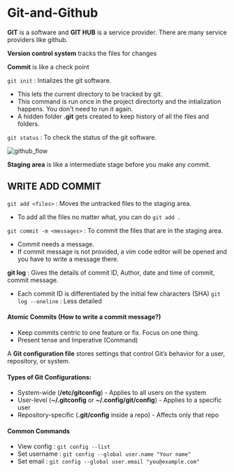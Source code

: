 # Git-and-Github

**GIT** is a software and **GIT HUB** is a service provider. There are many service providers like github. 

**Version control system** tracks the files for changes

**Commit** is like a check point

`git init` : Intializes the git software.
   - This lets the current directory to be tracked by git.
   - This command is run once in the project directorty and the intialization happens. You don't need to run it again.
   - A hidden folder **.git** gets created to keep history of all the files and folders.
 
   
`git status` : To check the status of the git software.


![github_flow](https://github.com/user-attachments/assets/ec6556c6-39b6-4b1f-8ea1-6b24bacca25e)

**Staging area** is like a intermediate stage before you make any commit. 

## WRITE ADD COMMIT

`git add <files>` : Moves the untracked files to the staging area. 
- To add all the files no matter what, you can do `git add .` 
 
`git commit -m <messages>` : To commit the files that are in the staging area.
- Commit needs a message.
- If commit message is not provided, a vim code editor will be opened and you have to write a message there.

**git log** : Gives the details of commit ID, Author, date and time of commit, commit message. 
- Each commit ID is differentiated by the initial few characters (SHA)
 `git log --oneline` : Less detailed

#### Atomic Commits (How to write a commit message?)
- Keep commits centric to one feature or fix. Focus on one thing.
- Present tense and Imperative (Command)

A **Git configuration file** stores settings that control Git’s behavior for a user, repository, or system.

#### Types of Git Configurations:
- System-wide (**/etc/gitconfig**) - Applies to all users on the system
- User-level (**~/.gitconfig** or **~/.config/git/config**) - Applies to a specific user
- Repository-specific (**.git/config** inside a repo) - Affects only that repo

#### Common Commands
- View config : `git config --list`
- Set username : `git config --global user.name "Your name"`
- Set email : `git config --global user.email "you@example.com"`

